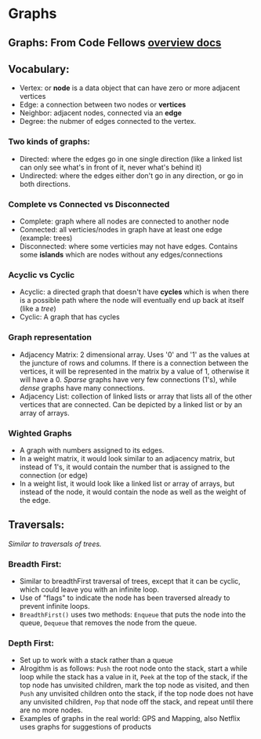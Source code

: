 # Graphs

## Graphs: From Code Fellows [overview docs](https://codefellows.github.io/common_curriculum/data_structures_and_algorithms/Code_401/class-35/resources/graphs.html)


## Vocabulary:
  - Vertex: or **node** is a data object that can have zero or more adjacent vertices
  - Edge: a connection between two nodes or **vertices**
  - Neighbor: adjacent nodes, connected via an **edge**
  - Degree: the nubmer of edges connected to the vertex.
  
### Two kinds of graphs:
  - Directed: where the edges go in one single direction (like a linked list can only see what's in front of it, never what's behind it)
  - Undirected: where the edges either don't go in any direction, or go in both directions.
### Complete vs Connected vs Disconnected
  - Complete: graph where all nodes are connected to another node
  - Connected: all verticies/nodes in graph have at least one edge (example: trees)
  - Disconnected: where some verticies may not have edges. Contains some **islands** which are nodes without any edges/connections
  
### Acyclic vs Cyclic
  - Acyclic: a directed graph that doesn't have **cycles** which is when there is a possible path where the node will eventually end up back at itself (like a *tree*)
  - Cyclic: A graph that has cycles
  
### Graph representation
  - Adjacency Matrix: 2 dimensional array. Uses '0' and '1' as the values at the juncture of rows and columns. If there is a connection between the vertices, it will be represented in the matrix by a value of 1, otherwise it will have a 0. *Sparse* graphs have very few connections (1's), while *dense* graphs have many connections.
  - Adjacency List: collection of linked lists or array that lists all of the other vertices that are connected. Can be depicted by a linked list or by an array of arrays.
### Wighted Graphs
  - A graph with numbers assigned to its edges.
  - In a weight matrix, it would look similar to an adjacency matrix, but instead of 1's, it would contain the number that is assigned to the connection (or edge)
  - In a weight list, it would look like a linked list or array of arrays, but instead of the node, it would contain the node as well as the weight of the edge.
  
## Traversals:
  *Similar to traversals of trees.* 
### Breadth First:
  - Similar to breadthFirst traversal of trees, except that it can be cyclic, which could leave you with an infinite loop. 
  - Use of "flags" to indicate the node has been traversed already to prevent infinite loops.
  - `BreadthFirst()` uses two methods: `Enqueue` that puts the node into the queue, `Dequeue` that removes the node from the queue.

### Depth First:
  - Set up to work with a stack rather than a queue
  - Alrogithm is as follows: `Push` the root node onto the stack, start a while loop while the stack has a value in it, `Peek` at the top of the stack, if the top node has unvisited children, mark the top node as visited, and then `Push` any unvisited children onto the stack, if the top node does not have any unvisited children, `Pop` that node off the stack, and repeat until there are no more nodes.
  - Examples of graphs in the real world: GPS and Mapping, also Netflix uses graphs for suggestions of products

